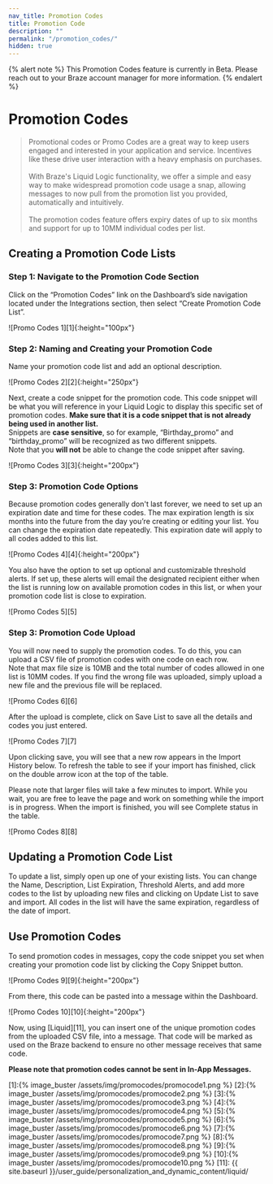 ```yaml
---
nav_title: Promotion Codes
title: Promotion Code
description: ""
permalink: "/promotion_codes/"
hidden: true
---
```

{% alert note %}
This Promotion Codes feature is currently in Beta. Please reach out to your Braze account manager for more information.
{% endalert %}

# Promotion Codes

> Promotional codes or Promo Codes are a great way to keep users engaged and interested in your application and service. Incentives like these drive user interaction with a heavy emphasis on purchases. <br><br>With Braze's Liquid Logic functionality, we offer a simple and easy way to make widespread promotion code usage a snap, allowing messages to now pull from the promotion list you provided, automatically and intuitively. <br><br>The promotion codes feature offers expiry dates of up to six months and support for up to 10MM individual codes per list.

## Creating a Promotion Code Lists

### Step 1: Navigate to the Promotion Code Section

Click on the “Promotion Codes” link on the Dashboard’s side navigation located under the Integrations section, then select “Create Promotion Code List”.

![Promo Codes 1][1]{:height="100px"}

### Step 2: Naming and Creating your Promotion Code

Name your promotion code list and add an optional description.

![Promo Codes 2][2]{:height="250px"}

Next, create a code snippet for the promotion code. This code snippet will be what you will reference in your Liquid Logic to display this specific set of promotion codes. __Make sure that it is a code snippet that is not already being used in another list.__<br> Snippets are __case sensitive__, so for example, “Birthday_promo” and “birthday_promo” will be recognized as two different snippets. <br>Note that you __will not__ be able to change the code snippet after saving.

![Promo Codes 3][3]{:height="200px"}

### Step 3: Promotion Code Options

Because promotion codes generally don't last forever, we need to set up an expiration date and time for these codes. The max expiration length is six months into the future from the day you’re creating or editing your list. You can change the expiration date repeatedly. This expiration date will apply to all codes added to this list.

![Promo Codes 4][4]{:height="200px"}

You also have the option to set up optional and customizable threshold alerts. If set up, these alerts will email the designated recipient either when the list is running low on available promotion codes in this list, or when your promotion code list is close to expiration.

![Promo Codes 5][5]

### Step 3: Promotion Code Upload

You will now need to supply the promotion codes. To do this, you can upload a CSV file of promotion codes with one code on each row. <br>Note that max file size is 10MB and the total number of codes allowed in one list is 10MM codes. 
If you find the wrong file was uploaded, simply upload a new file and the previous file will be replaced.

![Promo Codes 6][6]

After the upload is complete, click on Save List to save all the details and codes you just entered.

![Promo Codes 7][7]

Upon clicking save, you will see that a new row appears in the Import History below. To refresh the table to see if your import has finished, click on the double arrow icon at the top of the table. 

Please note that larger files will take a few minutes to import. While you wait, you are free to leave the page and work on something while the import is in progress. When the import is finished, you will see Complete status in the table.

![Promo Codes 8][8]

## Updating a Promotion Code List

To update a list, simply open up one of your existing lists. You can change the Name, Description, List Expiration, Threshold Alerts, and add more codes to the list by uploading new files and clicking on Update List to save and import.
All codes in the list will have the same expiration, regardless of the date of import.

## Use Promotion Codes

To send promotion codes in messages, copy the code snippet you set when creating your promotion code list by clicking the Copy Snippet button.

![Promo Codes 9][9]{:height="200px"}

From there, this code can be pasted into a message within the Dashboard.

![Promo Codes 10][10]{:height="200px"}

Now, using [Liquid][11], you can insert one of the unique promotion codes from the uploaded CSV file, into a message. That code will be marked as used on the Braze backend to ensure no other message receives that same code.

__Please note that promotion codes cannot be sent in In-App Messages.__

[1]:{% image_buster /assets/img/promocodes/promocode1.png %}
[2]:{% image_buster /assets/img/promocodes/promocode2.png %}
[3]:{% image_buster /assets/img/promocodes/promocode3.png %}
[4]:{% image_buster /assets/img/promocodes/promocode4.png %}
[5]:{% image_buster /assets/img/promocodes/promocode5.png %}
[6]:{% image_buster /assets/img/promocodes/promocode6.png %}
[7]:{% image_buster /assets/img/promocodes/promocode7.png %}
[8]:{% image_buster /assets/img/promocodes/promocode8.png %}
[9]:{% image_buster /assets/img/promocodes/promocode9.png %}
[10]:{% image_buster /assets/img/promocodes/promocode10.png %}
[11]: {{ site.baseurl }}/user_guide/personalization_and_dynamic_content/liquid/






